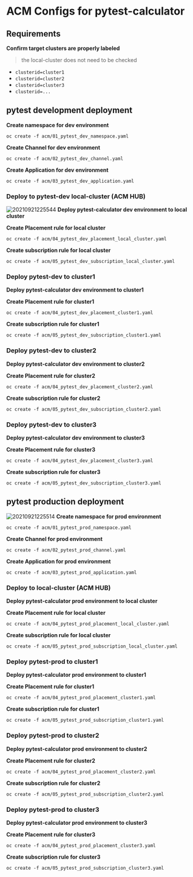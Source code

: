 # ACM Configs for pytest-calculator

## Requirements 
**Confirm target clusters are properly labeled**
> the local-cluster does not need to be checked
*  `clusterid=cluster1`
*  `clusterid=cluster2`
*  `clusterid=cluster3`
*  `clusterid=...`

## pytest development deployment 

**Create namespace for dev environment**
```
oc create -f acm/01_pytest_dev_namespace.yaml
```

**Create Channel for dev environment**
```
oc create -f acm/02_pytest_dev_channel.yaml 
```

**Create Application for dev environment**
```
oc create -f acm/03_pytest_dev_application.yaml
```

### Deploy to pytest-dev local-cluster (ACM HUB)
![20210921225544](https://i.imgur.com/30qHilc.png)
**Deploy pytest-calculator dev environment to local cluster**

**Create Placement rule for local cluster**
```
oc create -f acm/04_pytest_dev_placement_local_cluster.yaml 
```

**Create subscription rule for local cluster**
```
oc create -f acm/05_pytest_dev_subscription_local_cluster.yaml 
```

### Deploy pytest-dev  to cluster1 

**Deploy pytest-calculator dev environment to cluster1**

**Create Placement rule for cluster1**
```
oc create -f acm/04_pytest_dev_placement_cluster1.yaml
```

**Create subscription rule for cluster1**
```
oc create -f acm/05_pytest_dev_subscription_cluster1.yaml
```

### Deploy pytest-dev  to cluster2 

**Deploy pytest-calculator dev environment to cluster2**

**Create Placement rule for cluster2**
```
oc create -f acm/04_pytest_dev_placement_cluster2.yaml
```

**Create subscription rule for cluster2**
```
oc create -f acm/05_pytest_dev_subscription_cluster2.yaml
```


### Deploy pytest-dev  to cluster3 

**Deploy pytest-calculator dev environment to cluster3**

**Create Placement rule for cluster3**
```
oc create -f acm/04_pytest_dev_placement_cluster3.yaml
```

**Create subscription rule for cluster3**
```
oc create -f acm/05_pytest_dev_subscription_cluster3.yaml
```


## pytest production deployment 
![20210921225514](https://i.imgur.com/DxHKVyD.png)
**Create namespace for prod environment**
```
oc create -f acm/01_pytest_prod_namespace.yaml
```

**Create Channel for prod environment**
```
oc create -f acm/02_pytest_prod_channel.yaml 
```

**Create Application for prod environment**
```
oc create -f acm/03_pytest_prod_application.yaml
```

### Deploy to local-cluster (ACM HUB)
**Deploy pytest-calculator prod environment to local cluster**

**Create Placement rule for local cluster**
```
oc create -f acm/04_pytest_prod_placement_local_cluster.yaml 
```

**Create subscription rule for local cluster**
```
oc create -f acm/05_pytest_prod_subscription_local_cluster.yaml 
```

### Deploy pytest-prod  to cluster1 

**Deploy pytest-calculator prod environment to cluster1**

**Create Placement rule for cluster1**
```
oc create -f acm/04_pytest_prod_placement_cluster1.yaml
```

**Create subscription rule for cluster1**
```
oc create -f acm/05_pytest_prod_subscription_cluster1.yaml
```

### Deploy pytest-prod  to cluster2 

**Deploy pytest-calculator prod environment to cluster2**

**Create Placement rule for cluster2**
```
oc create -f acm/04_pytest_prod_placement_cluster2.yaml
```

**Create subscription rule for cluster2**
```
oc create -f acm/05_pytest_prod_subscription_cluster2.yaml
```

### Deploy pytest-prod  to cluster3 

**Deploy pytest-calculator prod environment to cluster3**

**Create Placement rule for cluster3**
```
oc create -f acm/04_pytest_prod_placement_cluster3.yaml
```

**Create subscription rule for cluster3**
```
oc create -f acm/05_pytest_prod_subscription_cluster3.yaml
```